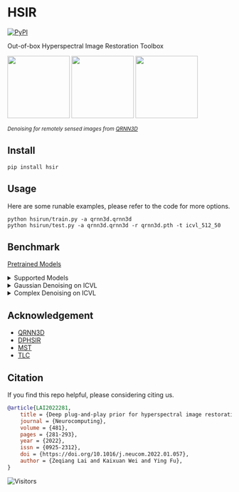 # HSIR

[![PyPI](https://img.shields.io/pypi/v/hsir)](https://pypi.org/project/hsir/)

Out-of-box Hyperspectral Image Restoration Toolbox

<img src="https://github.com/Vandermode/QRNN3D/raw/master/imgs/PaviaU.gif" height="140px"/>  <img src="https://github.com/Vandermode/QRNN3D/raw/master/imgs/Indian_pines.gif" height="140px"/>  <img src="https://github.com/Vandermode/QRNN3D/raw/master/imgs/Urban.gif" height="140px"/> 

<sub>*Denoising for remotely sensed images from [QRNN3D](https://github.com/Vandermode/QRNN3D)*</sub>

## Install

```shell
pip install hsir
```

## Usage

Here are some runable examples, please refer to the code for more options.

```shell
python hsirun/train.py -a qrnn3d.qrnn3d
python hsirun/test.py -a qrnn3d.qrnn3d -r qrnn3d.pth -t icvl_512_50
```

## Benchmark

[Pretrained Models]()

<details>
<summary>Supported Models</summary>
<table align="center">
  <tbody>
    <tr align="center" valign="bottom">
      <td>
        <b>Denoising</b>
      </td>
      <td>
        <b>Super Resolution</b>
      </td>
      <td>
        <b>Spectral Compressive Imaging</b>
      </td>
      <td>
        <b>Spectral Reconstruction</b>
      </td>
    </tr>
    <tr valign="top">
      <td>
        <ul>
            <li><a href="https://ieeexplore.ieee.org/document/8454887">HSID-CNN (TGRS'2018)</a></li>
            <li><a href="https://arxiv.org/abs/2003.04547">QRNN3D (TNNLS'2020)</a></li>
            <li><a href="https://github.com/inria-thoth/T3SC">TS3C (NeurIPS'2021)</a></li>
            <li><a href="https://github.com/Zeqiang-Lai/DPHSIR">GRUNet (Neurocomputing'2021)</a></li>
      </ul>
      </td>
      <td>
        <ul>
          <li><a href="#">Bi3DQRNN (JStar'2021)</a></li>
          <li><a href="#">SSPSR (TCI'2020)</a></li>
          <li><a href="#">MCNet (Remote Sense'2020)</a></li>
          <li><a href="#">IFN (TGRS'2020)</a></li>
          <li><a href="#">3D-FCNN (Remote Sense'2017)</a></li>
        </ul>
      </td>
      <td>
        <ul>
          <li><a href="#">MST (CVPR'2022)</a></li>
          <li><a href="#">CST (ECCV'2022)</a></li>
          <li><a href="#">MST++ (CVPRW'2022)</a></li>
          <li><a href="#">HDNET (CVPR'2022)</a></li>
          <li><a href="#">BIRNAT (TPAMI'2022)</a></li>
          <li><a href="#">DGSMP (CVPR'2021)</a></li>
          <li><a href="#">GAP-Net (arxiv'2020)</a></li>
          <li><a href="#">TSA-Net (ECCV'2020)</a></li>
          <li><a href="#">ADMM-Net (ICCV'2019)</a></li>
          <li><a href="#">λ-Net (ICCV'2019)</a></li>
        </ul>
      </td>
      <td>
      </td>
    </tr>
</td>
    </tr>
  </tbody>
</table>
</details>

<details>
  <summary>Gaussian Denoising on ICVL</summary>
 <table>
<thead>
  <tr>
    <th rowspan="2"></th>
    <th></th>
    <th></th>
    <th></th>
    <th colspan="3">Sigma=30</th>
    <th colspan="3">Sigma=50</th>
    <th colspan="3">Sigma=70</th>
    <th colspan="3">Sigma=Blind</th>
  </tr>
  <tr>
    <th>Params(M)</th>
    <th>Runtime(s)</th>
    <th>FLOPs</th>
    <th>PSNR</th>
    <th>SSIM</th>
    <th>SAM</th>
    <th>PSNR</th>
    <th>SSIM</th>
    <th>SAM</th>
    <th>PSNR</th>
    <th>SSIM</th>
    <th>SAM</th>
    <th>PSNR</th>
    <th>SSIM</th>
    <th>SAM</th>
  </tr>
</thead>
<tbody>
  <tr>
    <td>Noisy</td>
    <td></td>
    <td></td>
    <td></td>
    <td>18.59</td>
    <td>0.110</td>
    <td>.0807</td>
    <td>14.15</td>
    <td>0.046</td>
    <td>0.991</td>
    <td>11.23</td>
    <td>0.025</td>
    <td>1.105</td>
    <td>17.34</td>
    <td>0.114</td>
    <td>0.859</td>
  </tr>
  <tr>
    <td>BM4D</td>
    <td></td>
    <td>154</td>
    <td></td>
    <td>38.45</td>
    <td>0.934</td>
    <td>0.126</td>
    <td>35.60</td>
    <td>0.889</td>
    <td>0.169</td>
    <td>33.70</td>
    <td>0.845</td>
    <td>0.207</td>
    <td>37.66</td>
    <td>0.914</td>
    <td>0.143</td>
  </tr>
  <tr>
    <td>TDL</td>
    <td></td>
    <td>18</td>
    <td></td>
    <td>40.58</td>
    <td>0.957</td>
    <td>0.062</td>
    <td>38.01</td>
    <td>0.932</td>
    <td>0.085</td>
    <td>36.36</td>
    <td>0.909</td>
    <td>0.105</td>
    <td>39.91</td>
    <td>0.946</td>
    <td>0.072</td>
  </tr>
  <tr>
    <td>ITSReg</td>
    <td></td>
    <td>907</td>
    <td></td>
    <td>41.48</td>
    <td>0.961</td>
    <td>0.088</td>
    <td>38.88</td>
    <td>0.941</td>
    <td>0.098</td>
    <td>36.71</td>
    <td>0.923</td>
    <td>0.112</td>
    <td>40.62</td>
    <td>0.953</td>
    <td>0.087</td>
  </tr>
  <tr>
    <td>LLRT</td>
    <td></td>
    <td>627</td>
    <td></td>
    <td>41.99</td>
    <td>0.967</td>
    <td>0.056</td>
    <td>38.99</td>
    <td>0.945</td>
    <td>0.075</td>
    <td>37.36</td>
    <td>0.930</td>
    <td>0.087</td>
    <td>40.97</td>
    <td>0.956</td>
    <td>0.064</td>
  </tr>
  <tr>
    <td>KBR</td>
    <td></td>
    <td>1755</td>
    <td></td>
    <td>41.48</td>
    <td>0.984</td>
    <td>0.088</td>
    <td>39.16</td>
    <td>0.974</td>
    <td>0.100</td>
    <td>36.71</td>
    <td>0.961</td>
    <td>0.113</td>
    <td>40.68</td>
    <td>0.979</td>
    <td>0.080</td>
  </tr>
  <tr>
    <td>WLRTR</td>
    <td></td>
    <td>1600</td>
    <td></td>
    <td>42.62</td>
    <td>0.988</td>
    <td>0.056</td>
    <td>39.72</td>
    <td>0.978</td>
    <td>0.073</td>
    <td>37.52</td>
    <td>0.967</td>
    <td>0.095</td>
    <td>41.66</td>
    <td>0.983</td>
    <td>0.064</td>
  </tr>
  <tr>
    <td>NGmeet</td>
    <td></td>
    <td>166</td>
    <td></td>
    <td>42.99</td>
    <td>0.989</td>
    <td>0.050</td>
    <td>40.26</td>
    <td>0.980</td>
    <td>0.059</td>
    <td>38.66</td>
    <td>0.974</td>
    <td>0.067</td>
    <td>42.23</td>
    <td>0.985</td>
    <td>0.053</td>
  </tr>
  <tr>
    <td>HSID</td>
    <td>0.40</td>
    <td>3</td>
    <td></td>
    <td>38.70</td>
    <td>0.949</td>
    <td>0.103</td>
    <td>36.17</td>
    <td>0.919</td>
    <td>0.134</td>
    <td>34.31</td>
    <td>0.886</td>
    <td>0.161</td>
    <td>37.80</td>
    <td>0.935</td>
    <td>0.116</td>
  </tr>
  <tr>
    <td>QRNN3D</td>
    <td>0.86</td>
    <td>0.73</td>
    <td></td>
    <td>42.22</td>
    <td>0.988</td>
    <td>0.062</td>
    <td>40.15</td>
    <td>0.982</td>
    <td>0.074</td>
    <td>38.30</td>
    <td>0.974</td>
    <td>0.094</td>
    <td>41.37</td>
    <td>0.985</td>
    <td>0.068</td>
  </tr>
  <tr>
    <td>TS3C</td>
    <td>0.83</td>
    <td>0.95</td>
    <td></td>
    <td>42.36</td>
    <td>0.986</td>
    <td>0.079</td>
    <td>40.47</td>
    <td>0.980</td>
    <td>0.087</td>
    <td>39.05</td>
    <td>0.974</td>
    <td>0.096</td>
    <td>41.52</td>
    <td>0.983</td>
    <td>0.085</td>
  </tr>
  <tr>
    <td>GRUNet</td>
    <td>14.2</td>
    <td>0.87</td>
    <td></td>
    <td>42.84</td>
    <td>0.989</td>
    <td>0.052</td>
    <td>40.75</td>
    <td>0.983</td>
    <td>0.062</td>
    <td>39.02</td>
    <td>0.977</td>
    <td>0.080</td>
    <td>42.03</td>
    <td>0.987</td>
    <td>0.057</td>
  </tr>
</tbody>
</table>
</details>

<details>
  <summary>Complex Denoising on ICVL</summary>
<table>
<thead>
  <tr>
    <th rowspan="2"></th>
    <th></th>
    <th></th>
    <th></th>
    <th colspan="3">non-iid</th>
    <th colspan="3">g+stripe</th>
    <th colspan="3">g+deadline</th>
    <th colspan="3">g+impulse</th>
    <th colspan="3">mixture</th>
  </tr>
  <tr>
    <th>Params(M)</th>
    <th>Runtime(s)</th>
    <th>FLOPs</th>
    <th>PSNR</th>
    <th>SSIM</th>
    <th>SAM</th>
    <th>PSNR</th>
    <th>SSIM</th>
    <th>SAM</th>
    <th>PSNR</th>
    <th>SSIM</th>
    <th>SAM</th>
    <th>PSNR</th>
    <th>SSIM</th>
    <th>SAM</th>
    <th>PSNR</th>
    <th>SSIM</th>
    <th>SAM</th>
  </tr>
</thead>
<tbody>
  <tr>
    <td>Noisy</td>
    <td></td>
    <td></td>
    <td></td>
    <td>18.25</td>
    <td>0.168</td>
    <td>0.898</td>
    <td>17.80</td>
    <td>0.159</td>
    <td>0.910</td>
    <td>17.61</td>
    <td>0.155</td>
    <td>0.917</td>
    <td>14.80</td>
    <td>0.114</td>
    <td>0.926</td>
    <td>14.08</td>
    <td>0.099</td>
    <td>0.944</td>
  </tr>
  <tr>
    <td>LRMR</td>
    <td></td>
    <td></td>
    <td></td>
    <td>32.80</td>
    <td>0.719</td>
    <td>0.185</td>
    <td>32.62</td>
    <td>0.717</td>
    <td>0.187</td>
    <td>31.83</td>
    <td>0.709</td>
    <td>0.227</td>
    <td>29.70</td>
    <td>0.623</td>
    <td>0.311</td>
    <td>28.68</td>
    <td>0.608</td>
    <td>0.353</td>
  </tr>
  <tr>
    <td>LRTV</td>
    <td></td>
    <td></td>
    <td></td>
    <td>33.62</td>
    <td>0.905</td>
    <td>0.077</td>
    <td>33.49</td>
    <td>0.905</td>
    <td>0.078</td>
    <td>32.37</td>
    <td>0.895</td>
    <td>0.115</td>
    <td>31.56</td>
    <td>0.871</td>
    <td>0.242</td>
    <td>30.47</td>
    <td>0.858</td>
    <td>0.287</td>
  </tr>
  <tr>
    <td>NMoG</td>
    <td></td>
    <td></td>
    <td></td>
    <td>34.51</td>
    <td>0.812</td>
    <td>0.187</td>
    <td>33.87</td>
    <td>0.799</td>
    <td>0.265</td>
    <td>32.87</td>
    <td>0.797</td>
    <td>0.276</td>
    <td>28.60</td>
    <td>0.652</td>
    <td>0.486</td>
    <td>27.31</td>
    <td>0.632</td>
    <td>0.513</td>
  </tr>
  <tr>
    <td>TDTV</td>
    <td></td>
    <td></td>
    <td></td>
    <td>38.14</td>
    <td>0.944</td>
    <td>0.075</td>
    <td>37.67</td>
    <td>0.940</td>
    <td>0.081</td>
    <td>36.15</td>
    <td>0.930</td>
    <td>0.099</td>
    <td>36.67</td>
    <td>0.935</td>
    <td>0.094</td>
    <td>34.77</td>
    <td>0.919</td>
    <td>0.113</td>
  </tr>
  <tr>
    <td>HSID</td>
    <td>0.40</td>
    <td>3</td>
    <td></td>
    <td>38.40</td>
    <td>0.947</td>
    <td>0.095</td>
    <td>37.77</td>
    <td>0.942</td>
    <td>0.104</td>
    <td>37.65</td>
    <td>0.940</td>
    <td>0.102</td>
    <td>35.00</td>
    <td>0.899</td>
    <td>0.174</td>
    <td>34.05</td>
    <td>0.888</td>
    <td>0.181</td>
  </tr>
  <tr>
    <td>TS3C</td>
    <td>0.83</td>
    <td>0.95</td>
    <td></td>
    <td>41.12</td>
    <td>0.986</td>
    <td>0.069</td>
    <td>40.66</td>
    <td>0.985</td>
    <td>0.077</td>
    <td>39.38</td>
    <td>0.982</td>
    <td>0.100</td>
    <td>35.92</td>
    <td>0.951</td>
    <td>0.205</td>
    <td>34.36</td>
    <td>0.945</td>
    <td>0.230</td>
  </tr>
  <tr>
    <td>QRNN3D</td>
    <td>0.86</td>
    <td>0.73</td>
    <td></td>
    <td>42.79</td>
    <td>0.978</td>
    <td>0.052</td>
    <td>42.35</td>
    <td>0.976</td>
    <td>0.055</td>
    <td>42.23</td>
    <td>0.976</td>
    <td>0.056</td>
    <td>39.23</td>
    <td>0.945</td>
    <td>0.109</td>
    <td>38.25</td>
    <td>0.938</td>
    <td>0.107</td>
  </tr>
  <tr>
    <td>GRUNet</td>
    <td>14.2</td>
    <td>0.87</td>
    <td></td>
    <td>42.89</td>
    <td>0.992</td>
    <td>0.047</td>
    <td>42.39</td>
    <td>0.991</td>
    <td>0.050</td>
    <td>42.11</td>
    <td>0.991</td>
    <td>0.050</td>
    <td>40.70</td>
    <td>0.985</td>
    <td>0.067</td>
    <td>38.51</td>
    <td>0.981</td>
    <td>0.081</td>
  </tr>
</tbody>
</table>
</details>

## Acknowledgement

- [QRNN3D](https://github.com/Vandermode/QRNN3D)
- [DPHSIR](https://github.com/Zeqiang-Lai/DPHSIR)
- [MST](https://github.com/caiyuanhao1998/MST)
- [TLC](https://github.com/megvii-research/TLC)

## Citation

If you find this repo helpful, please considering citing us.

```bibtex
@article{LAI2022281,
    title = {Deep plug-and-play prior for hyperspectral image restoration},
    journal = {Neurocomputing},
    volume = {481},
    pages = {281-293},
    year = {2022},
    issn = {0925-2312},
    doi = {https://doi.org/10.1016/j.neucom.2022.01.057},
    author = {Zeqiang Lai and Kaixuan Wei and Ying Fu},
}
```

![Visitors](https://api.visitorbadge.io/api/visitors?path=https%3A%2F%2Fgithub.com%2FZeqiang-Lai%2FHSIR&countColor=%23263759&style=flat)